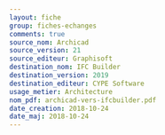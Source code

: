 ```yaml
---
layout: fiche
group: fiches-echanges
comments: true
source_nom: Archicad
source_version: 21
source_editeur: Graphisoft
destination_nom: IFC Builder
destination_version: 2019
destination_editeur: CYPE Software
usage_metier: Architecture
nom_pdf: archicad-vers-ifcbuilder.pdf 
date_creation: 2018-10-24
date_maj: 2018-10-24
---
```

